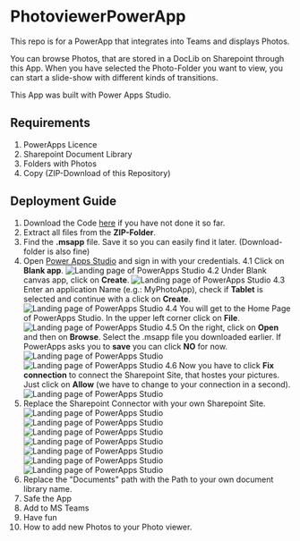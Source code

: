 # PhotoviewerPowerApp
This repo is for a PowerApp that integrates into Teams and displays Photos.

You can browse Photos, that are stored in a DocLib on Sharepoint through this App.
When you have selected the Photo-Folder you want to view, you can start a slide-show with different kinds of transitions.

This App was built with Power Apps Studio.

## Requirements

1. PowerApps Licence 
2. Sharepoint Document Library
3. Folders with Photos
4. Copy (ZIP-Download of this Repository)

## Deployment Guide
1. Download the Code [here](https://github.com/MSFT-srothhaupt/PhotoviewerPowerApp/blob/main/Fotos%20(Events%20%26%20Vacay)%203.msapp) if you have not done it so far.
2. Extract all files from the **ZIP-Folder**.
3. Find the **.msapp** file. Save it so you can easily find it later. (Download-folder is also fine)
4. Open [Power Apps Studio](https://make.preview.powerapps.com) and sign in with your credentials.
4.1 Click on **Blank app**.
![Landing page of PowerApps Studio](https://github.com/MSFT-srothhaupt/PhotoviewerPowerApp/blob/main/Deployment_Photos/Screenshot%20(9).png)
4.2 Under Blank canvas app, click on **Create**.
![Landing page of PowerApps Studio](https://github.com/MSFT-srothhaupt/PhotoviewerPowerApp/blob/main/Deployment_Photos/Screenshot%20(10).png)
4.3 Enter an application Name (e.g.: MyPhotoApp), check if **Tablet** is selected and continue with a click on **Create**.
![Landing page of PowerApps Studio](https://github.com/MSFT-srothhaupt/PhotoviewerPowerApp/blob/main/Deployment_Photos/Screenshot%20(11).png)
4.4 You will get to the Home Page of PowerApps Studio. In the upper left corner click on **File**.
![Landing page of PowerApps Studio](https://github.com/MSFT-srothhaupt/PhotoviewerPowerApp/blob/main/Deployment_Photos/Screenshot%20(12).png)
4.5 On the right, click on **Open** and then on **Browse**. Select the .msapp file you downloaded earlier. If PowerApps asks you to **save** you can click **NO** for now.
![Landing page of PowerApps Studio](https://github.com/MSFT-srothhaupt/PhotoviewerPowerApp/blob/main/Deployment_Photos/Screenshot%20(13).png)
![Landing page of PowerApps Studio](https://github.com/MSFT-srothhaupt/PhotoviewerPowerApp/blob/main/Deployment_Photos/Screenshot%20(14).png)
4.6 Now you have to click **Fix connection** to connect the Sharepoint Site, that hostes your pictures. Just click on **Allow** (we have to change to your connection in a second).
![Landing page of PowerApps Studio](https://github.com/MSFT-srothhaupt/PhotoviewerPowerApp/blob/main/Deployment_Photos/Screenshot%20(15).png)
5. Replace the Sharepoint Connector with your own Sharepoint Site.
![Landing page of PowerApps Studio](https://github.com/MSFT-srothhaupt/PhotoviewerPowerApp/blob/main/Deployment_Photos/Screenshot%20(18).png)
![Landing page of PowerApps Studio](https://github.com/MSFT-srothhaupt/PhotoviewerPowerApp/blob/main/Deployment_Photos/Screenshot%20(19).png)
![Landing page of PowerApps Studio](https://github.com/MSFT-srothhaupt/PhotoviewerPowerApp/blob/main/Deployment_Photos/Screenshot%20(20).png)
![Landing page of PowerApps Studio](https://github.com/MSFT-srothhaupt/PhotoviewerPowerApp/blob/main/Deployment_Photos/Screenshot%20(21).png)
![Landing page of PowerApps Studio](https://github.com/MSFT-srothhaupt/PhotoviewerPowerApp/blob/main/Deployment_Photos/Screenshot%20(22).png)
![Landing page of PowerApps Studio](https://github.com/MSFT-srothhaupt/PhotoviewerPowerApp/blob/main/Deployment_Photos/Screenshot%20(23).png)
![Landing page of PowerApps Studio](https://github.com/MSFT-srothhaupt/PhotoviewerPowerApp/blob/main/Deployment_Photos/Screenshot%20(24).png)
6. Replace the "Documents" path with the Path to your own document library name.
7. Safe the App
8. Add to MS Teams
9. Have fun
10. How to add new Photos to your Photo viewer.

